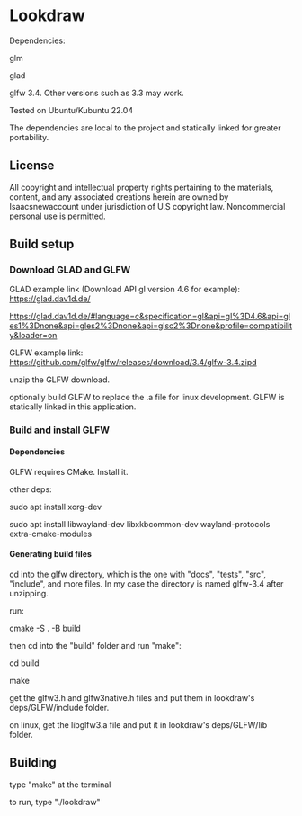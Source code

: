 # Lookdraw

Dependencies:

glm

glad

glfw 3.4. Other versions such as 3.3 may work.

Tested on Ubuntu/Kubuntu 22.04

The dependencies are local to the project and statically linked for greater portability.

## License
All copyright and intellectual property rights pertaining to the materials, content, and any associated creations herein are owned by Isaacsnewaccount under jurisdiction of U.S copyright law. Noncommercial personal use is permitted.

## Build setup
### Download GLAD and GLFW

GLAD example link (Download API gl version 4.6 for example):
https://glad.dav1d.de/

https://glad.dav1d.de/#language=c&specification=gl&api=gl%3D4.6&api=gles1%3Dnone&api=gles2%3Dnone&api=glsc2%3Dnone&profile=compatibility&loader=on


GLFW example link:
https://github.com/glfw/glfw/releases/download/3.4/glfw-3.4.zipd


unzip the GLFW download.


optionally build GLFW to replace the .a file for linux development.
GLFW is statically linked in this application.


### Build and install GLFW
#### Dependencies
GLFW requires CMake. Install it.

other deps:

sudo apt install xorg-dev

sudo apt install libwayland-dev libxkbcommon-dev wayland-protocols extra-cmake-modules

#### Generating build files
cd into the glfw directory, which is the one with "docs", "tests", "src", "include", and more files. In my case the directory is named glfw-3.4 after unzipping.

run:

cmake -S . -B build


then cd into the "build" folder and run "make":

cd build

make

get the glfw3.h and glfw3native.h files and put them in lookdraw's deps/GLFW/include folder.

on linux, get the libglfw3.a file and put it in lookdraw's deps/GLFW/lib folder.


## Building
type "make" at the terminal

to run, type "./lookdraw"
